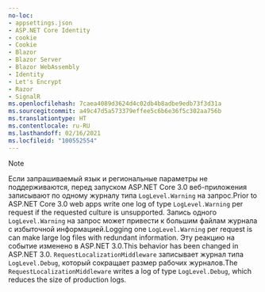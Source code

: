 ```yaml
---
no-loc:
- appsettings.json
- ASP.NET Core Identity
- cookie
- Cookie
- Blazor
- Blazor Server
- Blazor WebAssembly
- Identity
- Let's Encrypt
- Razor
- SignalR
ms.openlocfilehash: 7caea4089d3624d4c02db4b8adbe9edb73f3d31a
ms.sourcegitcommit: a49c47d5a573379effee5c6b6e36f5c302aa756b
ms.translationtype: HT
ms.contentlocale: ru-RU
ms.lasthandoff: 02/16/2021
ms.locfileid: "100552554"
---
```

> [!NOTE]
> <span data-ttu-id="a3d55-101">Если запрашиваемый язык и региональные параметры не поддерживаются, перед запуском ASP.NET Core 3.0 веб-приложения записывают по одному журналу типа `LogLevel.Warning` на запрос.</span><span class="sxs-lookup"><span data-stu-id="a3d55-101">Prior to ASP.NET Core 3.0 web apps write one log of type `LogLevel.Warning` per request if the requested culture is unsupported.</span></span> <span data-ttu-id="a3d55-102">Запись одного `LogLevel.Warning` на запрос может привести к большим файлам журнала с избыточной информацией.</span><span class="sxs-lookup"><span data-stu-id="a3d55-102">Logging one `LogLevel.Warning` per request is can make large log files with redundant information.</span></span> <span data-ttu-id="a3d55-103">Эту реакцию на событие изменено в ASP.NET 3.0.</span><span class="sxs-lookup"><span data-stu-id="a3d55-103">This behavior has been changed in ASP.NET 3.0.</span></span> <span data-ttu-id="a3d55-104">`RequestLocalizationMiddleware` записывает журнал типа `LogLevel.Debug`, который сокращает размер рабочих журналов.</span><span class="sxs-lookup"><span data-stu-id="a3d55-104">The `RequestLocalizationMiddleware` writes a log of type `LogLevel.Debug`, which reduces the size of production logs.</span></span>
